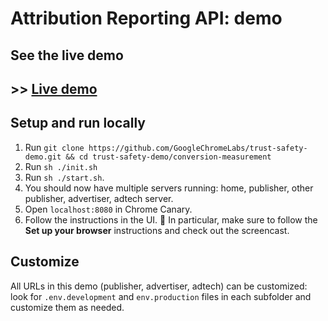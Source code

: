 # Attribution Reporting API: demo

## See the live demo

## >> [Live demo](https://goo.gle/sppi-devrel-eventlevel)

## Setup and run locally

1. Run `git clone https://github.com/GoogleChromeLabs/trust-safety-demo.git && cd trust-safety-demo/conversion-measurement`
2. Run `sh ./init.sh`
3. Run `sh ./start.sh`.
4. You should now have multiple servers running: home, publisher, other publisher, advertiser, adtech server.
5. Open `localhost:8080` in Chrome Canary.
6. Follow the instructions in the UI. 🚨 In particular, make sure to follow the **Set up your browser** instructions and check out the screencast.

## Customize

All URLs in this demo (publisher, advertiser, adtech) can be customized: look for `.env.development` and `env.production` files in each subfolder and customize them as needed.

